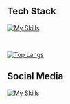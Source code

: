 ## Tech Stack
[![My Skills](https://skillicons.dev/icons?i=html,css,sass,tailwind,js,jquery,astro,ruby,rails,php,laravel,aws,mysql,postgres,docker,neovim&perline=8)](https://skillicons.dev)

<br>

[![Top Langs](https://github-readme-stats.vercel.app/api/top-langs/?username=wakidas&langs_count=8&theme=vue-dark&show_icons=true&layout=compact)](https://github.com/wakidas/github-readme-stats)
<!--
**wakidas/wakidas** is a ✨ _special_ ✨ repository because its `README.md` (this file) appears on your GitHub profile.

Here are some ideas to get you started:

- 🔭 I’m currently working on ...
- 🌱 I’m currently learning ...
- 👯 I’m looking to collaborate on ...
- 🤔 I’m looking for help with ...
- 💬 Ask me about ...
- 📫 How to reach me: ...
- 😄 Pronouns: ...
- ⚡ Fun fact: ...
-->

## Social Media
[![My Skills](https://skillicons.dev/icons?i=twitter)](https://x.com/shimpeee_)
